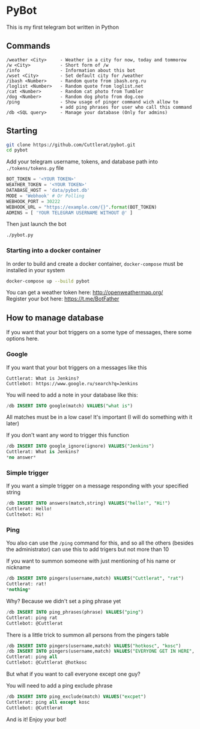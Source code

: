 # PyBot

This is my first telegram bot written in Python

## Commands

```
/weather <City>     - Weather in a city for now, today and tommorow
/w <City>           - Short form of /w
/info               - Information about this bot
/wset <City>        - Set default city for /weather
/ibash <Number>     - Random quote from ibash.org.ru
/loglist <Number>   - Random quote from loglist.net
/cat <Number>       - Random cat photo from Tumbler
/dog <Number>       - Random dog photo from dog.ceo
/ping               - Show usage of pinger command wich allow to
                    + add ping phrases for user who call this command
/db <SQL query>     - Manage your database (Only for admins)
```

## Starting

```bash
git clone https://github.com/Cuttlerat/pybot.git
cd pybot
```

Add your telegram username, tokens, and database path into `./tokens/tokens.py` file
```python
BOT_TOKEN = '<YOUR TOKEN>'
WEATHER_TOKEN = '<YOUR TOKEN>'
DATABASE_HOST = 'data/pybot.db'
MODE = 'Webhook' # Or Polling
WEBHOOK_PORT = 30222
WEBHOOK_URL = "https://example.com/{}".format(BOT_TOKEN)
ADMINS = [ 'YOUR TELEGRAM USERNAME WITHOUT @' ]
```

Then just launch the bot

```bash
./pybot.py
```

### Starting into a docker container

In order to build and create a docker container, `docker-compose` must be installed in your system

```bash
docker-compose up --build pybot
```

You can get a weather token here: http://openweathermap.org/ <br>
Register your bot here: https://t.me/BotFather

## How to manage database

If you want that your bot triggers on a some type of messages, there some options here.

### Google

If you want that your bot triggers on a messages like this
```
Cuttlerat: What is Jenkins?
Cuttlebot: https://www.google.ru/search?q=Jenkins
```

You will need to add a note in your database like this:

```sql
/db INSERT INTO google(match) VALUES("what is")
```

All matches must be in a low case! It's important (I will do something with it later)

If you don't want any word to trigger this function

```sql
/db INSERT INTO google_ignore(ignore) VALUES("Jenkins")
Cuttlerat: What is Jenkins?
*no answer*
```

### Simple trigger

If you want a simple trigger on a message responding with your specified string

```sql
/db INSERT INTO answers(match,string) VALUES("hello!", "Hi!")
Cuttlerat: Hello!
Cutltebot: Hi!
```

### Ping

You also can use the `/ping` command for this, and so all the others (besides the administrator) can use this to add trigers but not more than 10

If you want to summon someone with just mentioning of his name or nickname

```sql
/db INSERT INTO pingers(username,match) VALUES("Cuttlerat", "rat")
Cuttlerat: rat!
*nothing*
```

Why? Because we didn't set a ping phrase yet

```sql
/db INSERT INTO ping_phrases(phrase) VALUES("ping")
Cuttlerat: ping rat
Cuttlebot: @Cuttlerat
```

There is a little trick to summon all persons from the pingers table

```sql
/db INSERT INTO pingers(username,match) VALUES("hotkosc", "kosc")
/db INSERT INTO pingers(username,match) VALUES("EVERYONE GET IN HERE", "all")
Cuttlerat: ping all
Cuttlebot: @Cuttlerat @hotkosc
```

But what if you want to call everyone except one guy?

You will need to add a ping exclude phrase

```sql
/db INSERT INTO ping_exclude(match) VALUES("excpet")
Cuttlerat: ping all except kosc
Cuttlebot: @Cuttlerat
```

And is it! Enjoy your bot!
